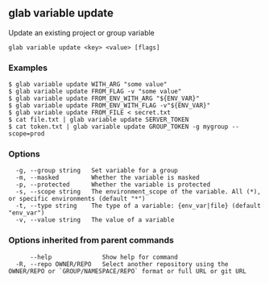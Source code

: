 ## glab variable update

Update an existing project or group variable

```
glab variable update <key> <value> [flags]
```

### Examples

```
$ glab variable update WITH_ARG "some value"
$ glab variable update FROM_FLAG -v "some value"
$ glab variable update FROM_ENV_WITH_ARG "${ENV_VAR}"
$ glab variable update FROM_ENV_WITH_FLAG -v"${ENV_VAR}"
$ glab variable update FROM_FILE < secret.txt
$ cat file.txt | glab variable update SERVER_TOKEN
$ cat token.txt | glab variable update GROUP_TOKEN -g mygroup --scope=prod

```

### Options

```
  -g, --group string   Set variable for a group
  -m, --masked         Whether the variable is masked
  -p, --protected      Whether the variable is protected
  -s, --scope string   The environment_scope of the variable. All (*), or specific environments (default "*")
  -t, --type string    The type of a variable: {env_var|file} (default "env_var")
  -v, --value string   The value of a variable
```

### Options inherited from parent commands

```
      --help              Show help for command
  -R, --repo OWNER/REPO   Select another repository using the OWNER/REPO or `GROUP/NAMESPACE/REPO` format or full URL or git URL
```


